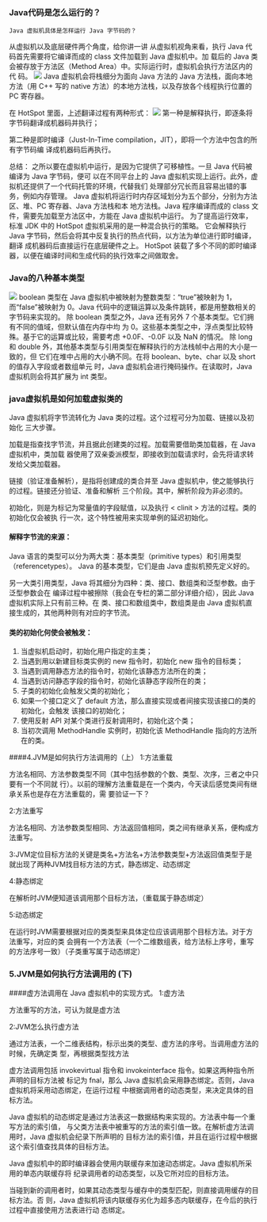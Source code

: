 ### Java代码是怎么运行的？
    Java 虚拟机具体是怎样运行 Java 字节码的？
从虚拟机以及底层硬件两个角度，给你讲一讲
从虚拟机视角来看，执行 Java 代码首先需要将它编译而成的 class 文件加载到 Java 虚拟机中。加
载后的 Java 类会被存放于方法区（Method Area）中。实际运行时，虚拟机会执行方法区内的代
码。
![](http://ww1.sinaimg.cn/large/b06adeeegy1g0jne8gsbwj20fc0aujs7.jpg)
Java 虚拟机会将栈细分为面向 Java 方法的 Java 方法栈，面向本地方法（用 C++ 写的
native 方法）的本地方法栈，以及存放各个线程执行位置的 PC 寄存器。

在 HotSpot 里面，上述翻译过程有两种形式：
![](http://ww1.sinaimg.cn/large/b06adeeegy1g0jneuajf7j20n00bpmy0.jpg)
第一种是解释执行，即逐条将字节码翻译成机器码并执行；

第二种是即时编译（Just-In-Time compilation，JIT），即将一个方法中包含的所有字节码编
译成机器码后再执行。

总结：
之所以要在虚拟机中运行，是因为它提供了可移植性。一旦 Java 代码被编译为 Java 字节码，便可
以在不同平台上的 Java 虚拟机实现上运行。此外，虚拟机还提供了一个代码托管的环境，代替我们
处理部分冗长而且容易出错的事务，例如内存管理。
Java 虚拟机将运行时内存区域划分为五个部分，分别为方法区、堆、PC 寄存器、Java 方法栈和本
地方法栈。Java 程序编译而成的 class 文件，需要先加载至方法区中，方能在 Java 虚拟机中运行。
为了提高运行效率，标准 JDK 中的 HotSpot 虚拟机采用的是一种混合执行的策略。
它会解释执行 Java 字节码，然后会将其中反复执行的热点代码，以方法为单位进行即时编译，翻译
成机器码后直接运行在底层硬件之上。
HotSpot 装载了多个不同的即时编译器，以便在编译时间和生成代码的执行效率之间做取舍。


### Java的八种基本类型
![](http://ww1.sinaimg.cn/large/b06adeeegy1g0jqoefwg0j20h90a8gnx.jpg)
boolean 类型在 Java 虚拟机中被映射为整数类型：“true”被映射为 1，而“false”被映射为
0。Java 代码中的逻辑运算以及条件跳转，都是用整数相关的字节码来实现的。
除 boolean 类型之外，Java 还有另外 7 个基本类型。它们拥有不同的值域，但默认值在内存中均
为 0。这些基本类型之中，浮点类型比较特殊。基于它的运算或比较，需要考虑 +0.0F、-0.0F 以及
NaN 的情况。
除 long 和 double 外，其他基本类型与引用类型在解释执行的方法栈帧中占用的大小是一致的，但
它们在堆中占用的大小确不同。在将 boolean、byte、char 以及 short 的值存入字段或者数组单元
时，Java 虚拟机会进行掩码操作。在读取时，Java 虚拟机则会将其扩展为 int 类型。
  
  
  ###  java虚拟机是如何加载虚拟类的
  Java 虚拟机将字节流转化为 Java 类的过程。这个过程可分为加载、链接以及初始化
  三大步骤。
  
  加载是指查找字节流，并且据此创建类的过程。加载需要借助类加载器，在 Java 虚拟机中，类加载
  器使用了双亲委派模型，即接收到加载请求时，会先将请求转发给父类加载器。
  
  链接（验证准备解析），是指将创建成的类合并至 Java 虚拟机中，使之能够执行的过程。链接还分验证、准备和解析
  三个阶段。其中，解析阶段为非必须的。
  
  初始化，则是为标记为常量值的字段赋值，以及执行 < clinit > 方法的过程。类的初始化仅会被执
  行一次，这个特性被用来实现单例的延迟初始化。
  
  
 #### 解释字节流的来源：
  
 Java 语言的类型可以分为两大类：基本类型（primitive types）和引用类型（referencetypes）。
 Java 的基本类型，它们是由 Java 虚拟机预先定义好的。

另一大类引用类型，Java 将其细分为四种：类、接口、数组类和泛型参数。由于泛型参数会在
编译过程中被擦除（我会在专栏的第二部分详细介绍），因此 Java 虚拟机实际上只有前三种。在
类、接口和数组类中，数组类是由 Java 虚拟机直接生成的，其他两种则有对应的字节流。

#### 类的初始化何使会被触发：
1. 当虚拟机启动时，初始化用户指定的主类；
2. 当遇到用以新建目标类实例的 new 指令时，初始化 new 指令的目标类；
3. 当遇到调用静态方法的指令时，初始化该静态方法所在的类；
4. 当遇到访问静态字段的指令时，初始化该静态字段所在的类；
5. 子类的初始化会触发父类的初始化；
6. 如果一个接口定义了 default 方法，那么直接实现或者间接实现该接口的类的初始化，会触发
该接口的初始化；
7. 使用反射 API 对某个类进行反射调用时，初始化这个类；
8. 当初次调用 MethodHandle 实例时，初始化该 MethodHandle 指向的方法所在的类。

####4.JVM是如何执行方法调用的（上）
1:方法重载

方法名相同、方法参数类型不同（其中包括参数的个数、类型、次序，三者之中只要有一个不同就
行）。以前的理解方法重载是在一个类内，今天读后感觉类间有继承关系也是存在方法重载的，需
要验证一下？

2:方法重写

方法名相同、方法参数类型相同、方法返回值相同，类之间有继承关系，便构成方法重写。

3:JVM定位目标方法的关键是类名+方法名+方法参数类型+方法返回值类型于是就出现了两种JVM找目标方法的方式，静态绑定、动态绑定

4:静态绑定

在解析时JVM便知道该调用那个目标方法，（重载属于静态绑定）

5:动态绑定

在运行时JVM需要根据对应的类类型来具体定位应该调用那个目标方法。对于方法重写，对应的类
会拥有一个方法表（一个二维数组表，给方法标上序号，重写的方法序号一致）（子类重写属于动态绑定）

 ### 5.JVM是如何执行方法调用的 (下)
####虚方法调用在 Java 虚拟机中的实现方式。
1:虚方法

方法重写的方法，可认为就是虚方法

2:JVM怎么执行虚方法

通过方法表，一个二维表结构，标示出类的类型、虚方法的序号。当调用虚方法的时候，先确定类
型，再根据类型找方法

 虚方法调用包括 invokevirtual 指令和 invokeinterface 指令。如果这两种指令所声明的目标方法被
 标记为 fnal，那么 Java 虚拟机会采用静态绑定。否则，Java 虚拟机将采用动态绑定，在运行过程
 中根据调用者的动态类型，来决定具体的目标方法。
 
 Java 虚拟机的动态绑定是通过方法表这一数据结构来实现的。方法表中每一个重写方法的索引值，
 与父类方法表中被重写的方法的索引值一致。在解析虚方法调用时，Java 虚拟机会纪录下所声明的
 目标方法的索引值，并且在运行过程中根据这个索引值查找具体的目标方法。
 
 Java 虚拟机中的即时编译器会使用内联缓存来加速动态绑定。Java 虚拟机所采用的单态内联缓存将
 纪录调用者的动态类型，以及它所对应的目标方法。
 
 当碰到新的调用者时，如果其动态类型与缓存中的类型匹配，则直接调用缓存的目标方法。否
 则，Java 虚拟机将该内联缓存劣化为超多态内联缓存，在今后的执行过程中直接使用方法表进行动
 态绑定。
 
 